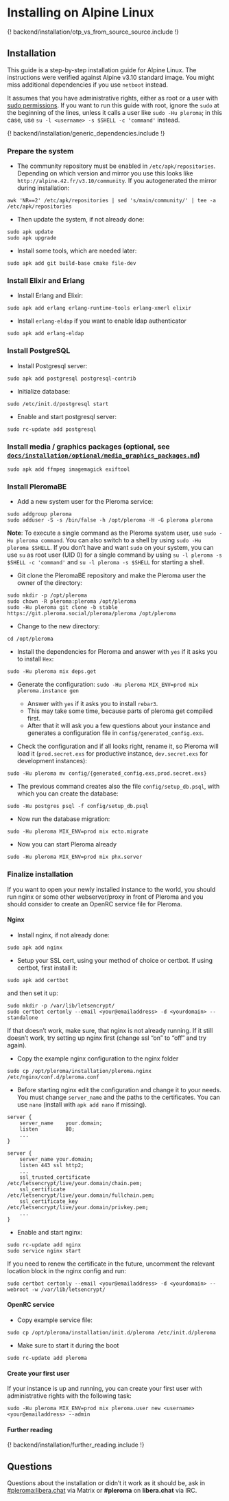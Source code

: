 # Installing on Alpine Linux

{! backend/installation/otp_vs_from_source_source.include !}

## Installation

This guide is a step-by-step installation guide for Alpine Linux. The instructions were verified against Alpine v3.10 standard image. You might miss additional dependencies if you use `netboot` instead.

It assumes that you have administrative rights, either as root or a user with [sudo permissions](https://www.linode.com/docs/tools-reference/custom-kernels-distros/install-alpine-linux-on-your-linode/#configuration). If you want to run this guide with root, ignore the `sudo` at the beginning of the lines, unless it calls a user like `sudo -Hu pleroma`; in this case, use `su -l <username> -s $SHELL -c 'command'` instead.

{! backend/installation/generic_dependencies.include !}

### Prepare the system

* The community repository must be enabled in `/etc/apk/repositories`. Depending on which version and mirror you use this looks like `http://alpine.42.fr/v3.10/community`. If you autogenerated the mirror during installation:

```shell
awk 'NR==2' /etc/apk/repositories | sed 's/main/community/' | tee -a /etc/apk/repositories
```

* Then update the system, if not already done:

```shell
sudo apk update
sudo apk upgrade
```

* Install some tools, which are needed later:

```shell
sudo apk add git build-base cmake file-dev
```

### Install Elixir and Erlang

* Install Erlang and Elixir:

```shell
sudo apk add erlang erlang-runtime-tools erlang-xmerl elixir
```

* Install `erlang-eldap` if you want to enable ldap authenticator

```shell
sudo apk add erlang-eldap
```

### Install PostgreSQL

* Install Postgresql server:

```shell
sudo apk add postgresql postgresql-contrib
```

* Initialize database:

```shell
sudo /etc/init.d/postgresql start
```

* Enable and start postgresql server:

```shell
sudo rc-update add postgresql
```

### Install media / graphics packages (optional, see [`docs/installation/optional/media_graphics_packages.md`](../installation/optional/media_graphics_packages.md))

```shell
sudo apk add ffmpeg imagemagick exiftool
```

### Install PleromaBE

* Add a new system user for the Pleroma service:

```shell
sudo addgroup pleroma
sudo adduser -S -s /bin/false -h /opt/pleroma -H -G pleroma pleroma
```

**Note**: To execute a single command as the Pleroma system user, use `sudo -Hu pleroma command`. You can also switch to a shell by using `sudo -Hu pleroma $SHELL`. If you don’t have and want `sudo` on your system, you can use `su` as root user (UID 0) for a single command by using `su -l pleroma -s $SHELL -c 'command'` and `su -l pleroma -s $SHELL` for starting a shell.

* Git clone the PleromaBE repository and make the Pleroma user the owner of the directory:

```shell
sudo mkdir -p /opt/pleroma
sudo chown -R pleroma:pleroma /opt/pleroma
sudo -Hu pleroma git clone -b stable https://git.pleroma.social/pleroma/pleroma /opt/pleroma
```

* Change to the new directory:

```shell
cd /opt/pleroma
```

* Install the dependencies for Pleroma and answer with `yes` if it asks you to install `Hex`:

```shell
sudo -Hu pleroma mix deps.get
```

* Generate the configuration: `sudo -Hu pleroma MIX_ENV=prod mix pleroma.instance gen`
  * Answer with `yes` if it asks you to install `rebar3`.
  * This may take some time, because parts of pleroma get compiled first.
  * After that it will ask you a few questions about your instance and generates a configuration file in `config/generated_config.exs`.

* Check the configuration and if all looks right, rename it, so Pleroma will load it (`prod.secret.exs` for productive instance, `dev.secret.exs` for development instances):

```shell
sudo -Hu pleroma mv config/{generated_config.exs,prod.secret.exs}
```

* The previous command creates also the file `config/setup_db.psql`, with which you can create the database:

```shell
sudo -Hu postgres psql -f config/setup_db.psql
```

* Now run the database migration:

```shell
sudo -Hu pleroma MIX_ENV=prod mix ecto.migrate
```

* Now you can start Pleroma already

```shell
sudo -Hu pleroma MIX_ENV=prod mix phx.server
```

### Finalize installation

If you want to open your newly installed instance to the world, you should run nginx or some other webserver/proxy in front of Pleroma and you should consider to create an OpenRC service file for Pleroma.

#### Nginx

* Install nginx, if not already done:

```shell
sudo apk add nginx
```

* Setup your SSL cert, using your method of choice or certbot. If using certbot, first install it:

```shell
sudo apk add certbot
```

and then set it up:

```shell
sudo mkdir -p /var/lib/letsencrypt/
sudo certbot certonly --email <your@emailaddress> -d <yourdomain> --standalone
```

If that doesn’t work, make sure, that nginx is not already running. If it still doesn’t work, try setting up nginx first (change ssl “on” to “off” and try again).

* Copy the example nginx configuration to the nginx folder

```shell
sudo cp /opt/pleroma/installation/pleroma.nginx /etc/nginx/conf.d/pleroma.conf
```

* Before starting nginx edit the configuration and change it to your needs. You must change `server_name` and the paths to the certificates. You can use `nano` (install with `apk add nano` if missing).

```
server {
    server_name    your.domain;
    listen         80;
    ...
}

server {
    server_name your.domain;
    listen 443 ssl http2;
    ...
    ssl_trusted_certificate   /etc/letsencrypt/live/your.domain/chain.pem;
    ssl_certificate           /etc/letsencrypt/live/your.domain/fullchain.pem;
    ssl_certificate_key       /etc/letsencrypt/live/your.domain/privkey.pem;
    ...
}
```

* Enable and start nginx:

```shell
sudo rc-update add nginx
sudo service nginx start
```

If you need to renew the certificate in the future, uncomment the relevant location block in the nginx config and run:

```shell
sudo certbot certonly --email <your@emailaddress> -d <yourdomain> --webroot -w /var/lib/letsencrypt/
```

#### OpenRC service

* Copy example service file:

```shell
sudo cp /opt/pleroma/installation/init.d/pleroma /etc/init.d/pleroma
```

* Make sure to start it during the boot

```shell
sudo rc-update add pleroma
```

#### Create your first user

If your instance is up and running, you can create your first user with administrative rights with the following task:

```shell
sudo -Hu pleroma MIX_ENV=prod mix pleroma.user new <username> <your@emailaddress> --admin
```

#### Further reading

{! backend/installation/further_reading.include !}

## Questions

Questions about the installation or didn’t it work as it should be, ask in [#pleroma:libera.chat](https://matrix.to/#/#pleroma:libera.chat) via Matrix or **#pleroma** on **libera.chat** via IRC.
